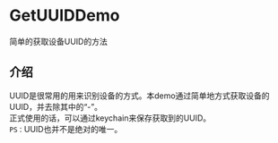 # GetUUIDDemo
简单的获取设备UUID的方法
## 介绍
UUID是很常用的用来识别设备的方式。本demo通过简单地方式获取设备的UUID，并去除其中的“-”。  
正式使用的话，可以通过keychain来保存获取到的UUID。  
`PS：`UUID也并不是绝对的唯一。

